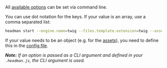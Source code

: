 All [available options](/configuration/options) can be set via command line.

You can use dot notation for the keys. If your value is an array, use a comma separated list:

```bash
headman start --engine.name=twig --files.template.extension=twig --assets.css=css/index.css,css/forms.css
```

If your value needs to be an object (e.g. for the [assets](/configuration/options#assets)), you need to define this in the [config file](/configuration/config-file).

_**Note:** If an option is passed as a CLI argument and defined in your `.headman.js`, the CLI argument is used._

